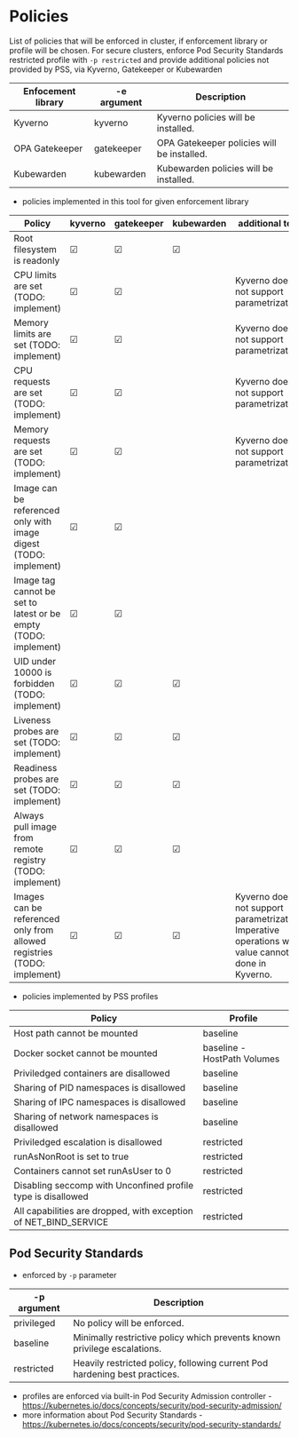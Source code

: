 # Policies
List of policies that will be enforced in cluster, if enforcement library or profile will be chosen.
For secure clusters, enforce Pod Security Standards restricted profile with `-p restricted` and provide additional policies not provided by PSS, via Kyverno, Gatekeeper or Kubewarden

| Enfocement library | -e argument | Description                                |
|--------------------|-------------|--------------------------------------------|
| Kyverno            | kyverno     | Kyverno policies will be installed.        |
| OPA Gatekeeper     | gatekeeper  | OPA Gatekeeper policies will be installed. |
| Kubewarden         | kubewarden  | Kubewarden policies will be installed.     |

- policies implemented in this tool for given enforcement library

| Policy               | kyverno  | gatekeeper | kubewarden |  additional text |
|----------------------|----------|------------|------------|------------------|
| Root filesystem is readonly | &#x2611; | &#x2611;   | &#x2611;   | |
| CPU limits are set (TODO: implement) | &#x2611;   | &#x2611;   | | Kyverno does not support parametrization |
| Memory limits are set (TODO: implement) | &#x2611;   | &#x2611;   | | Kyverno does not support parametrization |
| CPU requests are set (TODO: implement) | &#x2611;   | &#x2611;   | | Kyverno does not support parametrization |
| Memory requests are set (TODO: implement) | &#x2611;   | &#x2611;   | | Kyverno does not support parametrization |
| Image can be referenced only with image digest (TODO: implement) | &#x2611;   | &#x2611;   | | |
| Image tag cannot be set to latest or be empty (TODO: implement) | &#x2611;   | &#x2611;   |  | |
| UID under 10000 is forbidden (TODO: implement) | &#x2611;  | &#x2611;   | &#x2611;   |  | |
| Liveness probes are set (TODO: implement) | &#x2611;  | &#x2611;   | &#x2611;   |  | |
| Readiness probes are set (TODO: implement) | &#x2611;  | &#x2611;   | &#x2611;   |  | |
| Always pull image from remote registry (TODO: implement) | &#x2611;  | &#x2611;   | &#x2611;   |  | |
| Images can be referenced only from allowed registries (TODO: implement) | &#x2611; | &#x2611;   | &#x2611;   | Kyverno does not support parametrization. Imperative operations with value cannot be done in Kyverno.  |


- policies implemented by PSS profiles

| Policy               | Profile  |
|----------------------|----------|
| Host path cannot be mounted | baseline |
| Docker socket cannot be mounted | baseline - HostPath Volumes |
| Priviledged containers are disallowed | baseline |
| Sharing of PID namespaces is disallowed | baseline |
| Sharing of IPC namespaces is disallowed | baseline |
| Sharing of network namespaces is disallowed | baseline |
| Priviledged escalation is disallowed | restricted |
| runAsNonRoot is set to true | restricted |
| Containers cannot set runAsUser to 0 | restricted |
| Disabling seccomp with Unconfined profile type is disallowed | restricted |
| All capabilities are dropped, with exception of NET_BIND_SERVICE | restricted |



## Pod Security Standards 
- enforced by `-p` parameter

 | -p argument | Description                                                                |
 |-------------|----------------------------------------------------------------------------|
 | privileged  | No policy will be enforced.                                                |
 | baseline    | Minimally restrictive policy which prevents known privilege escalations.   |
 | restricted  | Heavily restricted policy, following current Pod hardening best practices. |

- profiles are enforced via built-in Pod Security Admission controller - https://kubernetes.io/docs/concepts/security/pod-security-admission/
- more information about Pod Security Standards - https://kubernetes.io/docs/concepts/security/pod-security-standards/